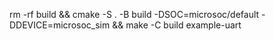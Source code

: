 rm -rf build && cmake -S . -B build -DSOC=microsoc/default -DDEVICE=microsoc_sim &&  make -C build example-uart
